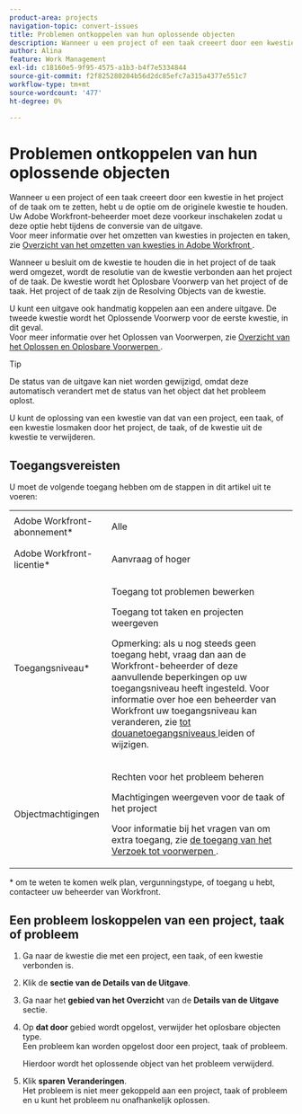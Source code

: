 ```yaml
---
product-area: projects
navigation-topic: convert-issues
title: Problemen ontkoppelen van hun oplossende objecten
description: Wanneer u een project of een taak creeert door een kwestie in het project of de taak om te zetten, hebt u de optie om de originele kwestie te houden. Uw Adobe Workfront-beheerder moet deze voorkeur inschakelen zodat u deze optie hebt tijdens de conversie van de uitgave. Voor meer informatie over het omzetten van kwesties in projecten en taken, zie Overzicht van het omzetten van kwesties in Adobe Workfront.
author: Alina
feature: Work Management
exl-id: c18160e5-9f95-4575-a1b3-b4f7e5334844
source-git-commit: f2f825280204b56d2dc85efc7a315a4377e551c7
workflow-type: tm+mt
source-wordcount: '477'
ht-degree: 0%

---
```


# Problemen ontkoppelen van hun oplossende objecten

Wanneer u een project of een taak creeert door een kwestie in het project of de taak om te zetten, hebt u de optie om de originele kwestie te houden. Uw Adobe Workfront-beheerder moet deze voorkeur inschakelen zodat u deze optie hebt tijdens de conversie van de uitgave.\
Voor meer informatie over het omzetten van kwesties in projecten en taken, zie [ Overzicht van het omzetten van kwesties in Adobe Workfront ](../../../manage-work/issues/convert-issues/convert-issues.md).

Wanneer u besluit om de kwestie te houden die in het project of de taak werd omgezet, wordt de resolutie van de kwestie verbonden aan het project of de taak. De kwestie wordt het Oplosbare Voorwerp van het project of de taak. Het project of de taak zijn de Resolving Objects van de kwestie.

U kunt een uitgave ook handmatig koppelen aan een andere uitgave. De tweede kwestie wordt het Oplossende Voorwerp voor de eerste kwestie, in dit geval.\
Voor meer informatie over het Oplossen van Voorwerpen, zie [ Overzicht van het Oplossen en Oplosbare Voorwerpen ](../../../manage-work/issues/convert-issues/resolving-and-resolvable-objects.md).

>[!TIP]
>
>De status van de uitgave kan niet worden gewijzigd, omdat deze automatisch verandert met de status van het object dat het probleem oplost.

U kunt de oplossing van een kwestie van dat van een project, een taak, of een kwestie losmaken door het project, de taak, of de kwestie uit de kwestie te verwijderen.

## Toegangsvereisten

U moet de volgende toegang hebben om de stappen in dit artikel uit te voeren:

<table style="table-layout:auto"> 
 <col> 
 <col> 
 <tbody> 
  <tr> 
   <td role="rowheader">Adobe Workfront-abonnement*</td> 
   <td> <p>Alle</p> </td> 
  </tr> 
  <tr> 
   <td role="rowheader">Adobe Workfront-licentie*</td> 
   <td> <p>Aanvraag of hoger</p> </td> 
  </tr> 
  <tr> 
   <td role="rowheader">Toegangsniveau*</td> 
   <td> <p>Toegang tot problemen bewerken</p> <p>Toegang tot taken en projecten weergeven</p> <p>Opmerking: als u nog steeds geen toegang hebt, vraag dan aan de Workfront-beheerder of deze aanvullende beperkingen op uw toegangsniveau heeft ingesteld. Voor informatie over hoe een beheerder van Workfront uw toegangsniveau kan veranderen, zie <a href="../../../administration-and-setup/add-users/configure-and-grant-access/create-modify-access-levels.md" class="MCXref xref"> tot douanetoegangsniveaus </a> leiden of wijzigen.</p> </td> 
  </tr> 
  <tr> 
   <td role="rowheader">Objectmachtigingen</td> 
   <td> <p>Rechten voor het probleem beheren</p> <p>Machtigingen weergeven voor de taak of het project</p> <p>Voor informatie bij het vragen van om extra toegang, zie <a href="../../../workfront-basics/grant-and-request-access-to-objects/request-access.md" class="MCXref xref"> de toegang van het Verzoek tot voorwerpen </a>.</p> </td> 
  </tr> 
 </tbody> 
</table>

&#42; om te weten te komen welk plan, vergunningstype, of toegang u hebt, contacteer uw beheerder van Workfront.

## Een probleem loskoppelen van een project, taak of probleem

1. Ga naar de kwestie die met een project, een taak, of een kwestie verbonden is.
1. Klik de **sectie van de Details van de Uitgave**.
1. Ga naar het **gebied van het Overzicht** van de **Details van de Uitgave** sectie.
1. Op **dat door** gebied wordt opgelost, verwijder het oplosbare objecten type.\
   Een probleem kan worden opgelost door een project, taak of probleem.

   Hierdoor wordt het oplossende object van het probleem verwijderd.

1. Klik **sparen** **Veranderingen**.\
   Het probleem is niet meer gekoppeld aan een project, taak of probleem en u kunt het probleem nu onafhankelijk oplossen.

